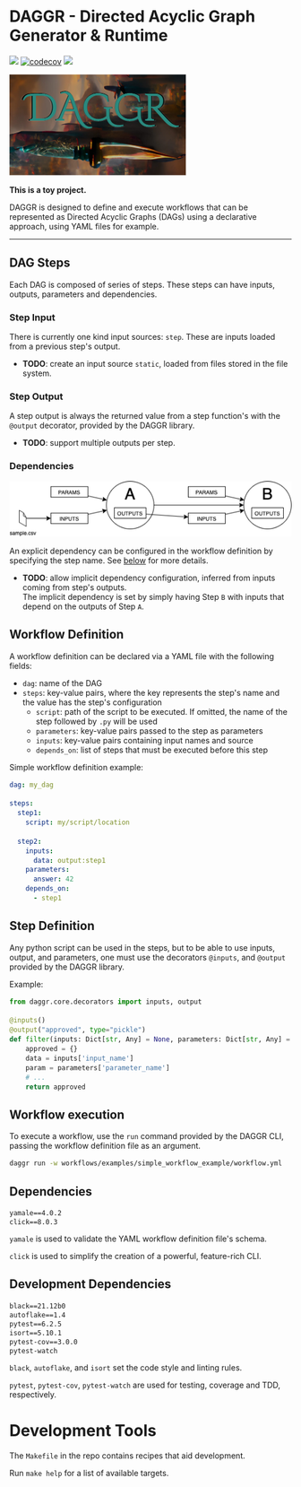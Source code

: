 # DAGGR - Directed Acyclic Graph Generator & Runtime

![](https://app.travis-ci.com/gabriel-rp/daggr.svg?branch=main)
[![codecov](https://codecov.io/gh/gabriel-rp/daggr/branch/main/graph/badge.svg?token=GOQ0JSTDIQ)](https://codecov.io/gh/gabriel-rp/daggr)
![](https://img.shields.io/badge/code%20style-black-000000.svg)

![DAGGR logo --- a dagger over the letters DAGGR](docs/daggr_logo.png)

**This is a toy project.**

DAGGR is designed to define and execute workflows that can be represented as Directed Acyclic Graphs (DAGs) using a declarative approach, using YAML files for example.

<hr>

## DAG Steps
Each DAG is composed of series of steps. These steps can have inputs, outputs, parameters and dependencies.

### Step Input
There is currently one kind input sources: `step`. These are inputs loaded from a previous step's output. 

* **TODO**: create an input source `static`, loaded from files stored in the file system.

### Step Output
A step output is always the returned value from a step function's with the `@output` decorator, provided by the DAGGR library.

* **TODO**: support multiple outputs per step.

### Dependencies

![Drawing of a step B with a dependency on the output of a step A](docs/dag_dependency.png)

An explicit dependency can be configured in the workflow definition by specifying the step name. See [below](#workflow-definition) for more details.

* **TODO**: allow implicit dependency configuration, inferred from inputs coming from step's outputs.    
    The implicit dependency is set by simply having Step `B` with inputs that depend on the outputs of Step `A`.

## Workflow Definition
A workflow definition can be declared via a YAML file with the following fields:
* `dag`: name of the DAG
* `steps`: key-value pairs, where the key represents the step's name and the value has the step's configuration
  * `script`: path of the script to be executed. If omitted, the name of the step followed by `.py` will be used
  * `parameters`: key-value pairs passed to the step as parameters
  * `inputs`: key-value pairs containing input names and source
  * `depends_on`: list of steps that must be executed before this step

Simple workflow definition example:
```yaml
dag: my_dag

steps:
  step1: 
    script: my/script/location

  step2:
    inputs:
      data: output:step1
    parameters:
      answer: 42
    depends_on: 
      - step1
```

## Step Definition
Any python script can be used in the steps, but to be able to use inputs, output, and parameters, one must use the decorators `@inputs`, and `@output` provided by the DAGGR library.

Example:
```python
from daggr.core.decorators import inputs, output

@inputs()
@output("approved", type="pickle")
def filter(inputs: Dict[str, Any] = None, parameters: Dict[str, Any] = None):
    approved = {}
    data = inputs['input_name']
    param = parameters['parameter_name']
    # ...
    return approved
```

## Workflow execution
To execute a workflow, use the `run` command provided by the DAGGR CLI, passing the workflow definition file as an argument.

```sh
daggr run -w workflows/examples/simple_workflow_example/workflow.yml
```

## Dependencies
```
yamale==4.0.2
click==8.0.3
```

`yamale` is used to validate the YAML workflow definition file's schema.

`click` is used to simplify the creation of a powerful, feature-rich CLI.

## Development Dependencies
```
black==21.12b0
autoflake==1.4
pytest==6.2.5
isort==5.10.1
pytest-cov==3.0.0
pytest-watch
```

`black`, `autoflake`, and `isort` set the code style and linting rules.


`pytest`, `pytest-cov`, `pytest-watch` are used for testing, coverage and TDD, respectively.

# Development Tools
The `Makefile` in the repo contains recipes that aid development.

Run `make help` for a list of available targets.


